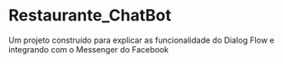 # Restaurante_ChatBot
Um projeto construído para explicar as funcionalidade do Dialog Flow e integrando com o Messenger do Facebook
